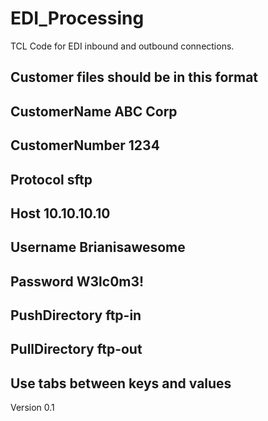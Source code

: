 # EDI_Processing
TCL Code for EDI inbound and outbound connections.
##  Customer files should be in this format
##  CustomerName     ABC Corp
##  CustomerNumber   1234
##  Protocol         sftp
##  Host       10.10.10.10
##  Username         Brianisawesome
##  Password         W3lc0m3!
##  PushDirectory    ftp-in
##  PullDirectory    ftp-out
##  Use tabs between keys and values
Version 0.1
